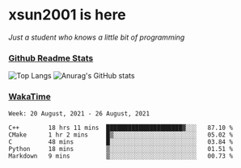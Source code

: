 # xsun2001 is here

*Just a student who knows a little bit of programming*

### [Github Readme Stats](https://github.com/anuraghazra/github-readme-stats)

![Top Langs](https://github-readme-stats.vercel.app/api/top-langs/?username=xsun2001&layout=compact&theme=radical) ![Anurag's GitHub stats](https://github-readme-stats.vercel.app/api?username=xsun2001&show_icons=true&theme=radical)

### [WakaTime](https://wakatime.com)

<!--START_SECTION:waka-->
```text
Week: 20 August, 2021 - 26 August, 2021

C++        18 hrs 11 mins  █████████████████████▓░░░   87.10 % 
CMake      1 hr 2 mins     █▒░░░░░░░░░░░░░░░░░░░░░░░   05.02 % 
C          48 mins         █░░░░░░░░░░░░░░░░░░░░░░░░   03.84 % 
Python     18 mins         ▒░░░░░░░░░░░░░░░░░░░░░░░░   01.51 % 
Markdown   9 mins          ▒░░░░░░░░░░░░░░░░░░░░░░░░   00.73 % 
```
<!--END_SECTION:waka-->
